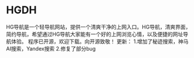 # HGDH
HG导航是一个轻导航网站，提供一个清爽干净的上网入口。HG导航，清爽界面，简约导航，希望通过HG导航大家能有一个好的上网浏览心情，以及便捷的网址导航体验。
程序已开源，欢迎下载。向开源致敬！
更新：
1.增加了秘迹搜索，神马AI搜索，Yandex搜索
2.修复了部分bug
